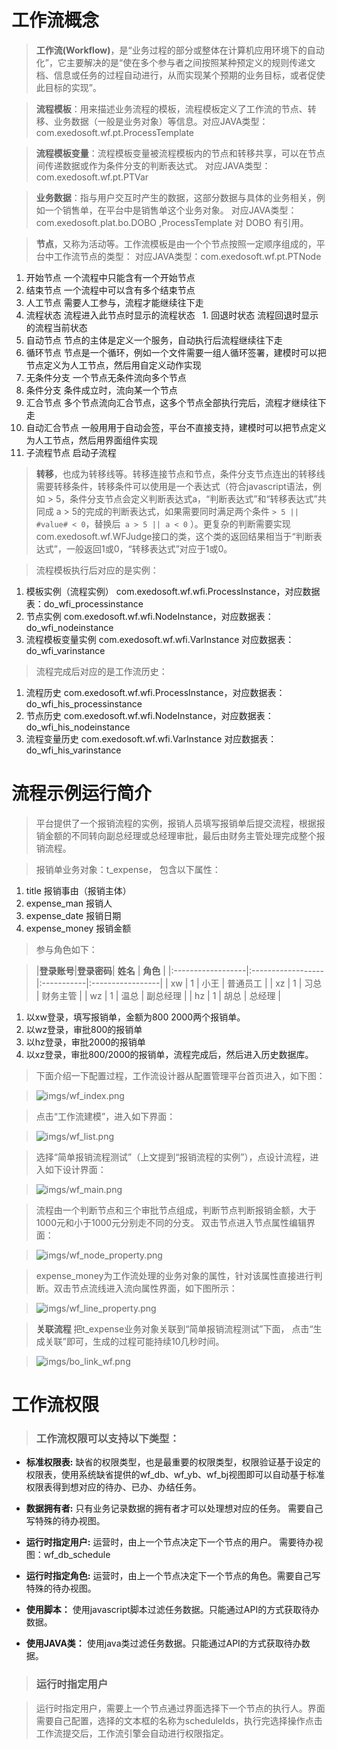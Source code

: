 # 工作流概念 #

> <b>工作流(Workflow)</b>，是“业务过程的部分或整体在计算机应用环境下的自动化”，它主要解决的是“使在多个参与者之间按照某种预定义的规则传递文档、信息或任务的过程自动进行，从而实现某个预期的业务目标，或者促使此目标的实现”。


> <b>流程模板</b>：用来描述业务流程的模板，流程模板定义了工作流的节点、转移、业务数据（一般是业务对象）等信息。对应JAVA类型：com.exedosoft.wf.pt.ProcessTemplate

> <b>流程模板变量</b>：流程模板变量被流程模板内的节点和转移共享，可以在节点间传递数据或作为条件分支的判断表达式。 对应JAVA类型：com.exedosoft.wf.pt.PTVar

> <b>业务数据</b>：指与用户交互时产生的数据，这部分数据与具体的业务相关，例如一个销售单，在平台中是销售单这个业务对象。 对应JAVA类型：com.exedosoft.plat.bo.DOBO ,ProcessTemplate 对 DOBO 有引用。

> <b>节点</b>，又称为活动等。工作流模板是由一个个节点按照一定顺序组成的，平台中工作流节点的类型： 对应JAVA类型：com.exedosoft.wf.pt.PTNode

1. 开始节点  一个流程中只能含有一个开始节点
1. 结束节点  一个流程中可以含有多个结束节点
1. 人工节点  需要人工参与，流程才能继续往下走
  1. 流程状态 流程进入此节点时显示的流程状态
  1. 回退时状态 流程回退时显示的流程当前状态
1. 自动节点  节点的主体是定义一个服务，自动执行后流程继续往下走
1. 循环节点  节点是一个循环，例如一个文件需要一组人循环签署，建模时可以把节点定义为人工节点，然后用自定义动作实现
1. 无条件分支  一个节点无条件流向多个节点
1. 条件分支    条件成立时，流向某一个节点
1. 汇合节点    多个节点流向汇合节点，这多个节点全部执行完后，流程才继续往下走
1. 自动汇合节点  一般用用于自动会签，平台不直接支持，建模时可以把节点定义为人工节点，然后用界面组件实现
1. 子流程节点  启动子流程

> <b>转移</b>，也成为转移线等。转移连接节点和节点，条件分支节点连出的转移线需要转移条件，转移条件可以使用是一个表达式（符合javascript语法，例如 > 5，条件分支节点会定义判断表达式a，“判断表达式”和“转移表达式”共同成 a > 5的完成的判断表达式，如果需要同时满足两个条件 ` > 5 || #value# < 0 `，替换后`  a > 5 || a < 0 ` ）。更复杂的判断需要实现com.exedosoft.wf.WFJudge接口的类，这个类的返回结果相当于“判断表达式”，一般返回1或0，“转移表达式”对应于1或0。

> 流程模板执行后对应的是实例：
  1. 模板实例（流程实例） com.exedosoft.wf.wfi.ProcessInstance，对应数据表：do\_wfi\_processinstance
  1. 节点实例 com.exedosoft.wf.wfi.NodeInstance，对应数据表：do\_wfi\_nodeinstance
  1. 流程模板变量实例 com.exedosoft.wf.wfi.VarInstance 对应数据表：do\_wfi\_varinstance

> 流程完成后对应的是工作流历史：

  1. 流程历史 com.exedosoft.wf.wfi.ProcessInstance，对应数据表：do\_wfi\_his\_processinstance
  1. 节点历史 com.exedosoft.wf.wfi.NodeInstance，对应数据表：do\_wfi\_his\_nodeinstance
  1. 流程变量历史 com.exedosoft.wf.wfi.VarInstance 对应数据表：do\_wfi\_his\_varinstance


# 流程示例运行简介 #

> 平台提供了一个报销流程的实例，报销人员填写报销单后提交流程，根据报销金额的不同转向副总经理或总经理审批，最后由财务主管处理完成整个报销流程。

> 报销单业务对象：t\_expense， 包含以下属性：

  1. title   报销事由（报销主体）
  1. expense\_man  报销人
  1. expense\_date 报销日期
  1. expense\_money 报销金额

> 参与角色如下：

> |<b>登录账号</b>|<b>登录密码</b>| **姓名**	|  **角色**      |
|:------------------|:------------------|:-----------|:-----------------|
> |  xw	        |      1	  |  小王	|  普通员工	|
> |  xz	        |      1	  |  习总	|  财务主管	|
> |  wz	        |      1	  |  温总	|  副总经理	|
> |  hz	        |      1	  |  胡总	|  总经理      |


  1. 以xw登录，填写报销单，金额为800 2000两个报销单。
  1. 以wz登录，审批800的报销单
  1. 以hz登录，审批2000的报销单
  1. 以xz登录，审批800/2000的报销单，流程完成后，然后进入历史数据库。


> 下面介绍一下配置过程，工作流设计器从配置管理平台首页进入，如下图：

> ![imgs/wf_index.png](imgs/wf_index.png)

> 点击“工作流建模”，进入如下界面：

> ![imgs/wf_list.png](imgs/wf_list.png)

> 选择“简单报销流程测试”（上文提到“报销流程的实例”），点设计流程，进入如下设计界面：

> ![imgs/wf_main.png](imgs/wf_main.png)

> 流程由一个判断节点和三个审批节点组成，判断节点判断报销金额，大于1000元和小于1000元分别走不同的分支。
> 双击节点进入节点属性编辑界面：

> ![imgs/wf_node_property.png](imgs/wf_node_property.png)

> expense\_money为工作流处理的业务对象的属性，针对该属性直接进行判断。双击节点流线进入流向属性界面，如下图所示：

> ![imgs/wf_line_property.png](imgs/wf_line_property.png)


> <b> 关联流程 </b>
> 把t\_expense业务对象关联到“简单报销流程测试”下面， 点击“生成关联”即可，生成的过程可能持续10几秒时间。

> ![imgs/bo_link_wf.png](imgs/bo_link_wf.png)

# 工作流权限 #

> ### 工作流权限可以支持以下类型： ###

  * <b>标准权限表:</b>  缺省的权限类型，也是最重要的权限类型，权限验证基于设定的权限表，使用系统缺省提供的wf\_db、wf\_yb、wf\_bj视图即可以自动基于标准权限表得到想对应的待办、已办、办结任务。


  * <b>数据拥有者:</b>   只有业务记录数据的拥有者才可以处理想对应的任务。 需要自己写特殊的待办视图。

  * <b>运行时指定用户:</b>   运营时，由上一个节点决定下一个节点的用户。  需要待办视图：wf\_db\_schedule
  * <b>运行时指定角色:</b>   运营时，由上一个节点决定下一个节点的角色。需要自己写特殊的待办视图。



  * <b>使用脚本：</b>  使用javascript脚本过滤任务数据。只能通过API的方式获取待办数据。
  * <b>使用JAVA类：</b>  使用java类过滤任务数据。只能通过API的方式获取待办数据。

> ### 运行时指定用户 ###

> 运行时指定用户，需要上一个节点通过界面选择下一个节点的执行人。界面需要自己配置，选择的文本框的名称为scheduleIds，执行完选择操作点击工作流提交后，工作流引擎会自动进行权限指定。
